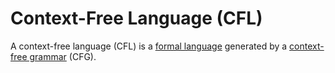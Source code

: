 # Context-Free Language (CFL)

A context-free language (CFL) is a [formal language](/formal-language.md) generated by a [context-free grammar](/context-free-grammar.md) (CFG).
